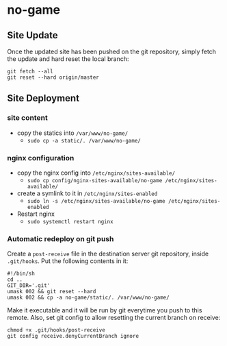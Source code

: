# no-game

## Site Update

Once the updated site has been pushed on the git repository, simply fetch the update and hard reset the local branch:

    git fetch --all
    git reset --hard origin/master

## Site Deployment

### site content

* copy the statics into `/var/www/no-game/`
  * `sudo cp -a static/. /var/www/no-game/`

### nginx configuration

* copy the nginx config into `/etc/nginx/sites-available/`
  * `sudo cp config/nginx-sites-available/no-game /etc/nginx/sites-available/`
* create a symlink to it in `/etc/nginx/sites-enabled`
  * `sudo ln -s /etc/nginx/sites-available/no-game /etc/nginx/sites-enabled`
* Restart nginx
  * `sudo systemctl restart nginx`

### Automatic redeploy on git push

Create a `post-receive` file in the destination server git repository, inside `.git/hooks`. Put the following contents in it:

    #!/bin/sh
    cd ..
    GIT_DIR='.git'
    umask 002 && git reset --hard
    umask 002 && cp -a no-game/static/. /var/www/no-game/

Make it executable and it will be run by git everytime you push to this remote. Also, set git config to allow resetting the current branch on receive:

    chmod +x .git/hooks/post-receive
    git config receive.denyCurrentBranch ignore
